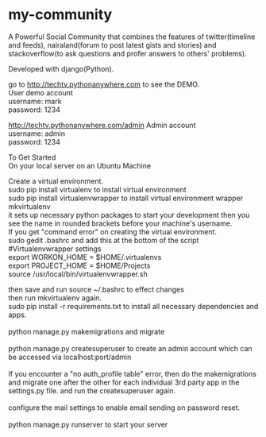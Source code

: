 # my-community

A Powerful Social Community that combines the features of twitter(timeline and feeds), nairaland(forum to post latest gists and stories) and stackoverflow(to ask questions and profer answers to others' problems). <br/>

Developed with django(Python). <br/>

go to http://techtv.pythonanywhere.com to see the DEMO. <br/>
User demo account  <br/>
username: mark <br/>
password: 1234  <br/>


http://techtv.pythonanywhere.com/admin
Admin account  <br/> 
username: admin  <br/>
password: 1234  <br/>

To Get Started  <br/>
On your local server on an Ubuntu Machine  <br/>

Create a virtual environment. <br/>
sudo pip install virtualenv to install virtual environment<br/>
sudo pip install virtualenvwrapper to install virtual environment wrapper<br/>
mkvirtualenv <your virtual environment name> <br/>
it sets up necessary python packages to start your development
then you see the name in rounded brackets before your machine's username. <br/>
If you get "command error" on creating the virtual environment.<br/>
sudo gedit .bashrc and add this at the bottom of the script <br>
#Virtualenvwrapper settings <br/>
export WORKON_HOME = $HOME/.virtualenvs<br/>
export PROJECT_HOME = $HOME/Projects<br/>
source /usr/local/bin/virtualenvwrapper.sh<br/>

then save and run source ~/.bashrc to effect changes<br/>
then run mkvirtualenv again. <br/>
sudo pip install -r requirements.txt to install all necessary dependencies and apps.  <br/><br/>
python manage.py makemigrations and migrate  <br/><br/>
python manage.py createsuperuser to create an admin account which can be accessed via localhost:port/admin  <br/><br/>
If you encounter a "no auth_profile table" error, then do the makemigrations and migrate one after the other for each individual 3rd party app in the settings.py file. and run the createsuperuser again.  <br/><br/>
configure the mail settings to enable email sending on password reset.  <br/><br/>
python manage.py runserver to start your server  <br/>




